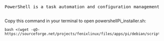 
<pre>

PowerShell is a task automation and configuration management framework, consisting of a command-line shell and the associated scripting language.\n-You can uninstall it by running this script again.

</pre>
Copy this command in your terminal to open powershellPi_installer.sh:  

```console
bash <(wget -qO- https://sourceforge.net/projects/fenixlinux/files/apps/pi/debian/scripts/powershellPi_installer.sh)

```
